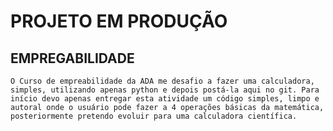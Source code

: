 # PROJETO EM PRODUÇÃO

## EMPREGABILIDADE

    O Curso de empreabilidade da ADA me desafio a fazer uma calculadora, simples, utilizando apenas python e depois postá-la aqui no git. Para início devo apenas entregar esta atividade um código simples, limpo e autoral onde o usuário pode fazer a 4 operações básicas da matemática, posteriormente pretendo evoluir para uma calculadora científica.